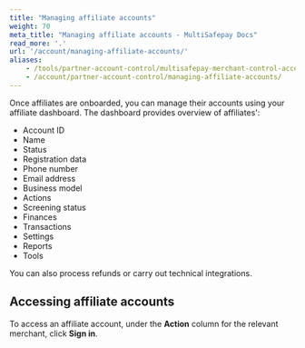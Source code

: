 ```yaml
---
title: "Managing affiliate accounts"
weight: 70
meta_title: "Managing affiliate accounts - MultiSafepay Docs"
read_more: '.'
url: '/account/managing-affiliate-accounts/'
aliases:
    - /tools/partner-account-control/multisafepay-merchant-control-access
    - /account/partner-account-control/managing-affiliate-accounts/
---
```


Once affiliates are onboarded, you can manage their accounts using your affiliate dashboard. The dashboard provides overview of affiliates':

- Account ID
- Name
- Status
- Registration data
- Phone number
- Email address
- Business model
- Actions
- Screening status
- Finances
- Transactions
- Settings
- Reports
- Tools

You can also process refunds or carry out technical integrations.

## Accessing affiliate accounts

To access an affiliate account, under the **Action** column for the relevant merchant, click **Sign in**.





